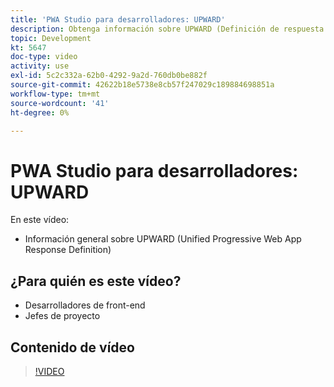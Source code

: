 ```yaml
---
title: 'PWA Studio para desarrolladores: UPWARD'
description: Obtenga información sobre UPWARD (Definición de respuesta de aplicación web progresiva unificada).
topic: Development
kt: 5647
doc-type: video
activity: use
exl-id: 5c2c332a-62b0-4292-9a2d-760db0be882f
source-git-commit: 42622b18e5738e8cb57f247029c189884698851a
workflow-type: tm+mt
source-wordcount: '41'
ht-degree: 0%

---
```


# PWA Studio para desarrolladores: UPWARD

En este vídeo:

- Información general sobre UPWARD (Unified Progressive Web App Response Definition)

## ¿Para quién es este vídeo?

- Desarrolladores de front-end
- Jefes de proyecto

## Contenido de vídeo

>[!VIDEO](https://video.tv.adobe.com/v/35718?quality=12&learn=on)
